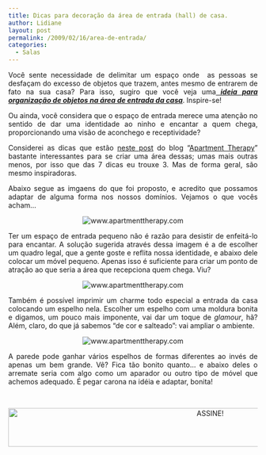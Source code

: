 ```yaml
---
title: Dicas para decoração da área de entrada (hall) de casa.
author: Lidiane
layout: post
permalink: /2009/02/16/area-de-entrada/
categories:
  - Salas
---
```

<p style="text-align: justify;">
  Você sente necessidade de delimitar um espaço onde  as pessoas se desfaçam do excesso de objetos que trazem, antes mesmo de entrarem de fato na sua casa? Para isso, sugiro que você veja uma<strong><em><a href="http://www.trololodemulher.com.br/2009/01/17/organizacao-area-entrada/" target="_blank" rel="noopener noreferrer"> ideia para organização de objetos na área de entrada da casa</a></em></strong>. Inspire-se!
</p>

<p style="text-align: justify;">
  Ou ainda, você considera que o espaço de entrada merece uma atenção no sentido de dar uma identidade ao ninho e encantar a quem chega, proporcionando uma visão de aconchego e receptividade?
</p>

<p style="text-align: justify;">
  Considerei as dicas que estão <a href="http://www.apartmenttherapy.com/la/diy/7-tips-to-liven-up-the-entryway-076518" target="_blank" rel="noopener noreferrer">neste post</a> do blog “<a href="http://www.apartmenttherapy.com/" target="_blank" rel="noopener noreferrer">Apartment Therapy</a>” bastante interessantes para se criar uma área dessas; umas mais outras menos, por isso que das 7 dicas eu trouxe 3. Mas de forma geral, são mesmo inspiradoras.
</p>

<p style="text-align: justify;">
  Abaixo segue as imgaens do que foi proposto, e acredito que possamos adaptar de alguma forma nos nossos domínios. Vejamos o que vocês acham…
</p>

<p style="text-align: center;">
  <img class="aligncenter" title="www.apartmenttherapy.com" src="http://www.apartmenttherapy.com/uimages/la/021309_hall2.jpg" alt="www.apartmenttherapy.com" />
</p>

<p style="text-align: justify;">
  Ter um espaço de entrada pequeno não é razão para desistir de enfeitá-lo para encantar. A solução sugerida através dessa imagem é a de escolher um quadro legal, que a gente goste e reflita nossa identidade, e abaixo dele colocar um móvel pequeno. Apenas isso é suficiente para criar um ponto de atração ao que seria a área que recepciona quem chega. Viu?
</p>

<p style="text-align: center;">
  <img class="aligncenter" title="www.apartmenttherapy.com" src="http://www.apartmenttherapy.com/uimages/la/021309_hall3.jpg" alt="www.apartmenttherapy.com" />
</p>

<p style="text-align: justify;">
  Também é possível imprimir um charme todo especial a entrada da casa colocando um espelho nela. Escolher um espelho com uma moldura bonita e digamos, um pouco mais imponente, vai dar um toque de <em>glamour</em>, hã? Além, claro, do que já sabemos “de cor e salteado”: vai ampliar o ambiente.
</p>

<p style="text-align: center;">
  <img class="aligncenter" title="www.apartmenttherapy.com" src="http://www.apartmenttherapy.com/uimages/la/021309_hall5.jpg" alt="www.apartmenttherapy.com" />
</p>

<p style="text-align: justify;">
  A parede pode ganhar vários espelhos de formas diferentes ao invés de apenas um bem grande. Vê? Fica tão bonito quanto… e abaixo deles o arremate seria com algo como um aparador ou outro tipo de móvel que achemos adequado. É pegar carona na idéia e adaptar, bonita!
</p>

&nbsp;

<p align="center">
  <a href="http://feedburner.google.com/fb/a/mailverify?uri=blogBichaFemea&loc=en_US" target="_blank" rel="noopener noreferrer"><img class="alignnone size-full wp-image-10439" src="https://www.trololodemulher.com.br/2014/09/ASSINE.png" alt="ASSINE!" width="800" height="78" /></a>
</p>